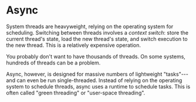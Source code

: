 # Async

System threads are heavyweight, relying on the operating system for scheduling. Switching between threads involves a *context switch*: store the current thread's state, load the new thread's state, and switch execution to the new thread. This is a relatively expensive operation.

You probably don't want to have thousands of threads. On some systems, hundreds of threads can be a problem.

Async, however, is designed for massive numbers of lightweight "tasks"---and can even be run single-threaded. Instead of relying on the operating system to schedule threads, async uses a runtime to schedule tasks. This is often called "green threading" or "user-space threading".